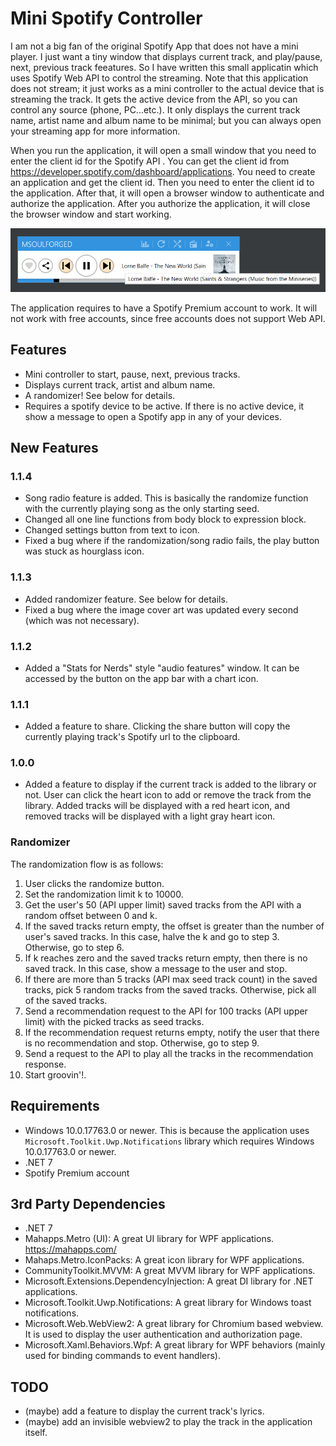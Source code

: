 # Mini Spotify Controller

I am not a big fan of the original Spotify App that does not have a mini player. I just want a tiny window that displays current track, and play/pause, next, previous track feeatures. So I have written this small applicatin which uses Spotify Web API to control the streaming. Note that this application does not stream; it just works as a mini controller to the actual device that is streaming the track. It gets the active device from the API, so you can control any source (phone, PC...etc.). It only displays the current track name, artist name and album name to be minimal; but you can always open your streaming app for more information.

When you run the application, it will open a small window that you need to enter the client id for the Spotify API . You can get the client id from https://developer.spotify.com/dashboard/applications. You need to create an application and get the client id. Then you need to enter the client id to the application. After that, it will open a browser window to authenticate and authorize the application. After you authorize the application, it will close the browser window and start working.

![Sample](./assets/mini-spotify-controller.png "All that the app does")

The application requires to have a Spotify Premium account to work. It will not work with free accounts, since free accounts does not support Web API.

## Features
* Mini controller to start, pause, next, previous tracks.
* Displays current track, artist and album name.
* A randomizer! See below for details.
* Requires a spotify device to be active. If there is no active device, it show a message to open a Spotify app in any of your devices.

## New Features

### 1.1.4

* Song radio feature is added. This is basically the randomize function with the currently playing song as the only starting seed.
* Changed all one line functions from body block to expression block.
* Changed settings button from text to icon.
* Fixed a bug where if the randomization/song radio fails, the play button was stuck as hourglass icon.

### 1.1.3

* Added randomizer feature. See below for details.
* Fixed a bug where the image cover art was updated every second (which was not necessary).

### 1.1.2

* Added a "Stats for Nerds" style "audio features" window. It can be accessed by the button on the app bar with a chart icon.

### 1.1.1

* Added a feature to share. Clicking the share button will copy the currently playing track's Spotify url to the clipboard.

### 1.0.0

* Added a feature to display if the current track is added to the library or not. User can click the heart icon to add or remove the track from the library. Added tracks will be displayed with a red heart icon, and removed tracks will be displayed with a light gray heart icon.

### Randomizer

The randomization flow is as follows:
1. User clicks the randomize button.
2. Set the randomization limit k to 10000.
3. Get the user's 50 (API upper limit) saved tracks from the API with a random offset between 0 and k.
4. If the saved tracks return empty, the offset is greater than the number of user's saved tracks. In this case, halve the k and go to step 3. Otherwise, go to step 6. 
5. If k reaches zero and the saved tracks return empty, then there is no saved track. In this case, show a message to the user and stop.
6. If there are more than 5 tracks (API max seed track count) in the saved tracks, pick 5 random tracks from the saved tracks. Otherwise, pick all of the saved tracks.
7. Send a recommendation request to the API for 100 tracks (API upper limit) with the picked tracks as seed tracks.
8. If the recommendation request returns empty, notify the user that there is no recommendation and stop. Otherwise, go to step 9.
9. Send a request to the API to play all the tracks in the recommendation response.
10. Start groovin'!.

## Requirements

* Windows 10.0.17763.0 or newer. This is because the application uses `Microsoft.Toolkit.Uwp.Notifications` library which requires Windows 10.0.17763.0 or newer.
* .NET 7
* Spotify Premium account

## 3rd Party Dependencies

* .NET 7
* Mahapps.Metro (UI): A great UI library for WPF applications. https://mahapps.com/
* Mahaps.Metro.IconPacks: A great icon library for WPF applications.
* CommunityToolkit.MVVM: A great MVVM library for WPF applications.
* Microsoft.Extensions.DependencyInjection: A great DI library for .NET applications.
* Microsoft.Toolkit.Uwp.Notifications: A great library for Windows toast notifications.
* Microsoft.Web.WebView2: A great library for Chromium based webview. It is used to display the user authentication and authorization page.
* Microsoft.Xaml.Behaviors.Wpf: A great library for WPF behaviors (mainly used for binding commands to event handlers).

## TODO

* (maybe) add a feature to display the current track's lyrics.
* (maybe) add an invisible webview2 to play the track in the application itself.